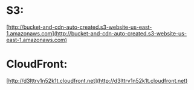 # S3:

[http://bucket-and-cdn-auto-created.s3-website-us-east-1.amazonaws.com](http://bucket-and-cdn-auto-created.s3-website-us-east-1.amazonaws.com)

# CloudFront:

[http://d3lttrv1n52k1t.cloudfront.net](http://d3lttrv1n52k1t.cloudfront.net)
